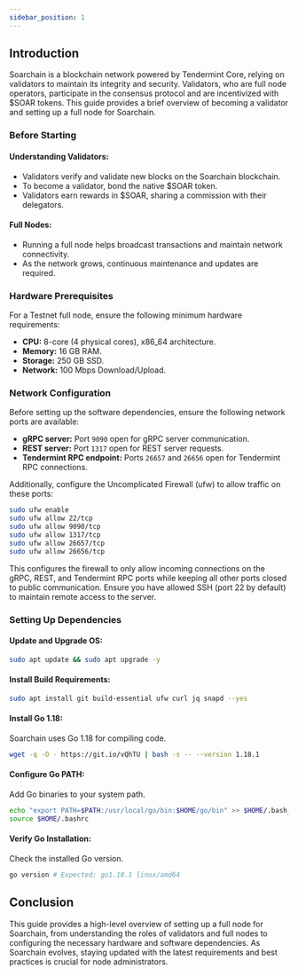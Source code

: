 ```yaml
---
sidebar_position: 1
---
```


## Introduction

Soarchain is a blockchain network powered by Tendermint Core, relying on validators to maintain its integrity and security. Validators, who are full node operators, participate in the consensus protocol and are incentivized with $SOAR tokens. This guide provides a brief overview of becoming a validator and setting up a full node for Soarchain.

### Before Starting

#### Understanding Validators:
- Validators verify and validate new blocks on the Soarchain blockchain.
- To become a validator, bond the native $SOAR token.
- Validators earn rewards in $SOAR, sharing a commission with their delegators.

#### Full Nodes:
- Running a full node helps broadcast transactions and maintain network connectivity.
- As the network grows, continuous maintenance and updates are required.

### Hardware Prerequisites

For a Testnet full node, ensure the following minimum hardware requirements:

- **CPU:** 8-core (4 physical cores), x86_64 architecture.
- **Memory:** 16 GB RAM.
- **Storage:** 250 GB SSD.
- **Network:** 100 Mbps Download/Upload.

### Network Configuration

Before setting up the software dependencies, ensure the following network ports are available:

- **gRPC server:** Port `9090` open for gRPC server communication.
- **REST server:** Port `1317` open for REST server requests.
- **Tendermint RPC endpoint:** Ports `26657` and `26656` open for Tendermint RPC connections.

Additionally, configure the Uncomplicated Firewall (ufw) to allow traffic on these ports:

```bash
sudo ufw enable
sudo ufw allow 22/tcp
sudo ufw allow 9090/tcp
sudo ufw allow 1317/tcp
sudo ufw allow 26657/tcp
sudo ufw allow 26656/tcp
```

This configures the firewall to only allow incoming connections on the gRPC, REST, and Tendermint RPC ports while keeping all other ports closed to public communication. Ensure you have allowed SSH (port 22 by default) to maintain remote access to the server.

### Setting Up Dependencies

#### Update and Upgrade OS:

```bash
sudo apt update && sudo apt upgrade -y
```

#### Install Build Requirements:

```bash
sudo apt install git build-essential ufw curl jq snapd --yes
```

#### Install Go 1.18:

Soarchain uses Go 1.18 for compiling code.

```bash
wget -q -O - https://git.io/vQhTU | bash -s -- --version 1.18.1
```

#### Configure Go PATH:

Add Go binaries to your system path.

```bash
echo "export PATH=$PATH:/usr/local/go/bin:$HOME/go/bin" >> $HOME/.bash_profile
source $HOME/.bashrc
```

#### Verify Go Installation:

Check the installed Go version.

```bash
go version # Expected: go1.18.1 linux/amd64
```

## Conclusion

This guide provides a high-level overview of setting up a full node for Soarchain, from understanding the roles of validators and full nodes to configuring the necessary hardware and software dependencies. As Soarchain evolves, staying updated with the latest requirements and best practices is crucial for node administrators.